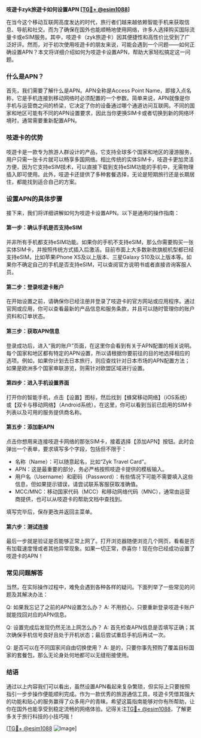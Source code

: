 **吱遊卡zyk旅遊卡如何设置APN [[TG💪+ @esim1088](https://t.me/s/esim1088)]**

在当今这个移动互联网高度发达的时代，旅行者们越来越依赖智能手机来获取信息、导航和社交。而为了确保在国外也能顺畅地使用网络，许多人选择购买国际流量卡或eSIM服务。其中，吱遊卡（zyk旅遊卡）因其便捷性和高性价比受到了广泛好评。然而，对于初次使用吱遊卡的朋友来说，可能会遇到一个问题——如何正确设置APN？本文将详细介绍如何为吱遊卡设置APN，帮助大家轻松搞定这一问题。

### 什么是APN？

首先，我们需要了解什么是APN。APN全称是Access Point Name，即接入点名称，它是手机连接到移动网络时必须配置的一个参数。简单来说，APN就像是你手机与运营商之间的桥梁，它决定了你的设备通过哪个通道访问互联网。不同的国家和地区可能有不同的APN设置要求，因此当你更换SIM卡或者切换到新的网络环境时，通常需要重新配置APN。

### 吱遊卡的优势

吱遊卡是一款专为旅游人群设计的产品，它支持全球多个国家和地区的漫游服务，用户只需一张卡片就可以畅享多国网络。相比传统的实体SIM卡，吱遊卡更加灵活方便，因为它支持eSIM技术，可以直接下载到支持eSIM功能的手机中，无需物理插入即可使用。此外，吱遊卡还提供了多种套餐选择，无论是短期旅行还是长期居住，都能找到适合自己的方案。

### 设置APN的具体步骤

接下来，我们将详细讲解如何为吱遊卡设置APN。以下是通用的操作指南：

#### 第一步：确认手机是否支持eSIM

并非所有手机都支持eSIM功能。如果你的手机不支持eSIM，那么你需要购买一张实体SIM卡，并按照传统方式插入后激活。目前市面上大多数新款旗舰机型都已经支持eSIM，比如苹果iPhone XS及以上版本、三星Galaxy S10及以上版本等。如果你不确定自己的手机是否支持eSIM，可以查阅官方说明书或者直接咨询客服人员。

#### 第二步：登录吱遊卡账户

在开始设置之前，请确保你已经注册并登录了吱遊卡的官方网站或应用程序。通过官网或应用，你可以查看最新的产品信息和服务条款，并且可以随时管理你的账户资料和订单状态。

#### 第三步：获取APN信息

登录成功后，进入“我的账户”页面，在这里你会看到有关于APN配置的相关说明。每个国家和地区都有特定的APN设置，所以请根据你要前往的目的地选择相应的选项。例如，如果你计划去日本旅行，则应查找针对日本市场的APN配置方法；如果是欧洲多个国家串联游览，则需针对欧盟区域进行设置。

#### 第四步：进入手机设置界面

打开你的智能手机，点击【设置】图标，然后找到【蜂窝移动网络】（iOS系统）或【双卡与移动网络】（Android系统）。在这里，你可以看到当前已启用的SIM卡列表以及可用的服务提供商名称。

#### 第五步：添加新APN

点击你想用来连接吱遊卡网络的那张SIM卡，接着选择【添加APN】按钮。此时会弹出一个表单，要求填写多个字段，包括但不限于：
- 名称（Name）：可以随意起名，比如“Zyk Travel Card”。
- APN：这是最重要的部分，务必严格按照吱遊卡提供的模板输入。
- 用户名（Username）和密码（Password）：有些情况下可能不需要填入这些信息，但如果提示错误，请尝试联系客服获取准确值。
- MCC/MNC：移动国家代码（MCC）和移动网络代码（MNC），通常由运营商提供，也可以从吱遊卡的帮助文档中查找到。

填写完毕后，保存更改并返回主菜单。

#### 第六步：测试连接

最后一步就是验证是否能够正常上网了。打开浏览器随便浏览几个网页，看看是否有加载速度慢或者其他异常现象。如果一切正常，恭喜你！现在你已经成功设置了吱遊卡的APN！

### 常见问题解答

当然，在实际操作过程中，难免会遇到各种各样的疑问。下面列举了一些常见的问题及其解决办法：

Q: 如果我忘记了之前的APN设置怎么办？
A: 不用担心，只要重新登录吱遊卡账户就能找回对应的APN信息。

Q: 设置完成后发现仍然无法上网怎么办？
A: 首先检查APN信息是否填写正确；其次确保手机信号良好且处于开机状态；最后尝试重启手机后再试一次。

Q: 是否可以在不同国家间自由切换使用？
A: 是的，只要你事先预购了覆盖目标国家的套餐包，那么无论身处何地都可以无缝衔接使用。

### 结语

通过以上内容我们可以看出，虽然设置APN看起来复杂繁琐，但实际上只要按照指引一步步操作便能顺利完成。作为一款优秀的旅游通信工具，吱遊卡凭借其强大的功能和贴心的服务赢得了众多用户的青睐。希望这篇指南能够对你有所帮助，让你在国外也能享受到稳定流畅的网络体验。记得关注[TG💪+ @esim1088](https://t.me/s/esim1088)，了解更多关于旅行科技的小技巧哦！

[[TG💪+ @esim1088](https://t.me/s/esim1088) ![Image](https://i.postimg.cc/4NQfJmqS/Snipaste-2025-05-13-00-14-12.png)]